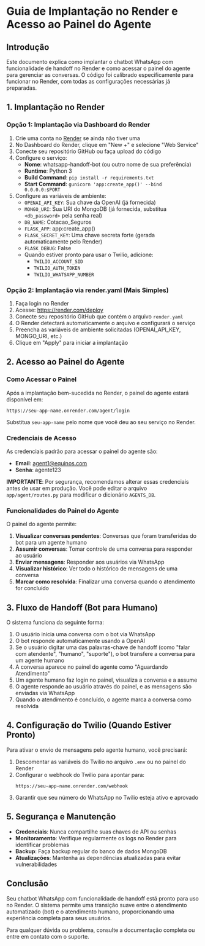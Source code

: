 # Guia de Implantação no Render e Acesso ao Painel do Agente

## Introdução

Este documento explica como implantar o chatbot WhatsApp com funcionalidade de handoff no Render e como acessar o painel do agente para gerenciar as conversas. O código foi calibrado especificamente para funcionar no Render, com todas as configurações necessárias já preparadas.

## 1. Implantação no Render

### Opção 1: Implantação via Dashboard do Render

1. Crie uma conta no [Render](https://render.com/) se ainda não tiver uma
2. No Dashboard do Render, clique em "New +" e selecione "Web Service"
3. Conecte seu repositório GitHub ou faça upload do código
4. Configure o serviço:
   - **Nome**: whatsapp-handoff-bot (ou outro nome de sua preferência)
   - **Runtime**: Python 3
   - **Build Command**: `pip install -r requirements.txt`
   - **Start Command**: `gunicorn 'app:create_app()' --bind 0.0.0.0:$PORT`
5. Configure as variáveis de ambiente:
   - `OPENAI_API_KEY`: Sua chave da OpenAI (já fornecida)
   - `MONGO_URI`: Sua URI do MongoDB (já fornecida, substitua `<db_password>` pela senha real)
   - `DB_NAME`: Cotacao_Seguros
   - `FLASK_APP`: app:create_app()
   - `FLASK_SECRET_KEY`: Uma chave secreta forte (gerada automaticamente pelo Render)
   - `FLASK_DEBUG`: False
   - Quando estiver pronto para usar o Twilio, adicione:
     - `TWILIO_ACCOUNT_SID`
     - `TWILIO_AUTH_TOKEN`
     - `TWILIO_WHATSAPP_NUMBER`

### Opção 2: Implantação via render.yaml (Mais Simples)

1. Faça login no Render
2. Acesse: https://render.com/deploy
3. Conecte seu repositório GitHub que contém o arquivo `render.yaml`
4. O Render detectará automaticamente o arquivo e configurará o serviço
5. Preencha as variáveis de ambiente solicitadas (OPENAI_API_KEY, MONGO_URI, etc.)
6. Clique em "Apply" para iniciar a implantação

## 2. Acesso ao Painel do Agente

### Como Acessar o Painel

Após a implantação bem-sucedida no Render, o painel do agente estará disponível em:

```
https://seu-app-name.onrender.com/agent/login
```

Substitua `seu-app-name` pelo nome que você deu ao seu serviço no Render.

### Credenciais de Acesso

As credenciais padrão para acessar o painel do agente são:

- **Email**: agent1@equinos.com
- **Senha**: agente123

**IMPORTANTE**: Por segurança, recomendamos alterar essas credenciais antes de usar em produção. Você pode editar o arquivo `app/agent/routes.py` para modificar o dicionário `AGENTS_DB`.

### Funcionalidades do Painel do Agente

O painel do agente permite:

1. **Visualizar conversas pendentes**: Conversas que foram transferidas do bot para um agente humano
2. **Assumir conversas**: Tomar controle de uma conversa para responder ao usuário
3. **Enviar mensagens**: Responder aos usuários via WhatsApp
4. **Visualizar histórico**: Ver todo o histórico de mensagens de uma conversa
5. **Marcar como resolvida**: Finalizar uma conversa quando o atendimento for concluído

## 3. Fluxo de Handoff (Bot para Humano)

O sistema funciona da seguinte forma:

1. O usuário inicia uma conversa com o bot via WhatsApp
2. O bot responde automaticamente usando a OpenAI
3. Se o usuário digitar uma das palavras-chave de handoff (como "falar com atendente", "humano", "suporte"), o bot transfere a conversa para um agente humano
4. A conversa aparece no painel do agente como "Aguardando Atendimento"
5. Um agente humano faz login no painel, visualiza a conversa e a assume
6. O agente responde ao usuário através do painel, e as mensagens são enviadas via WhatsApp
7. Quando o atendimento é concluído, o agente marca a conversa como resolvida

## 4. Configuração do Twilio (Quando Estiver Pronto)

Para ativar o envio de mensagens pelo agente humano, você precisará:

1. Descomentar as variáveis do Twilio no arquivo `.env` ou no painel do Render
2. Configurar o webhook do Twilio para apontar para:
   ```
   https://seu-app-name.onrender.com/webhook
   ```
3. Garantir que seu número do WhatsApp no Twilio esteja ativo e aprovado

## 5. Segurança e Manutenção

- **Credenciais**: Nunca compartilhe suas chaves de API ou senhas
- **Monitoramento**: Verifique regularmente os logs no Render para identificar problemas
- **Backup**: Faça backup regular do banco de dados MongoDB
- **Atualizações**: Mantenha as dependências atualizadas para evitar vulnerabilidades

## Conclusão

Seu chatbot WhatsApp com funcionalidade de handoff está pronto para uso no Render. O sistema permite uma transição suave entre o atendimento automatizado (bot) e o atendimento humano, proporcionando uma experiência completa para seus usuários.

Para qualquer dúvida ou problema, consulte a documentação completa ou entre em contato com o suporte.
